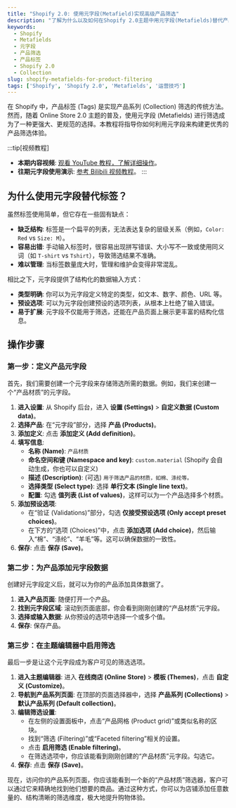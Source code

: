 ```yaml
---
title: "Shopify 2.0: 使用元字段(Metafield)实现高级产品筛选"
description: "了解为什么以及如何在Shopify 2.0主题中用元字段(Metafields)替代产品标签(Tags)来实现更强大、更结构化的产品筛选功能。学习如何设置带有预设值的元字段，以避免数据错误并提升运营效率。"
keywords:
  - Shopify
  - Metafields
  - 元字段
  - 产品筛选
  - 产品标签
  - Shopify 2.0
  - Collection
slug: shopify-metafields-for-product-filtering
tags: ['Shopify', 'Shopify 2.0', 'Metafields', '运营技巧']
---
```


在 Shopify 中，产品标签 (Tags) 是实现产品系列 (Collection) 筛选的传统方法。然而，随着 Online Store 2.0 主题的普及，使用元字段 (Metafields) 进行筛选成为了一种更强大、更规范的选择。本教程将指导你如何利用元字段来构建更优秀的产品筛选体验。

:::tip[视频教程]
*   **本期内容视频**: [观看 YouTube 教程，了解详细操作](https://youtu.be/BqE-JUsN2yw)。
*   **往期元字段使用演示**: [参考 Bilibili 视频教程](https://www.bilibili.com/video/BV1nq4y1Q7bq?share_source=copy_web)。
:::

## 为什么使用元字段替代标签？

虽然标签使用简单，但它存在一些固有缺点：
- **缺乏结构**: 标签是一个扁平的列表，无法表达复杂的层级关系（例如，`Color: Red` vs `Size: M`）。
- **容易出错**: 手动输入标签时，很容易出现拼写错误、大小写不一致或使用同义词（如 `T-shirt` vs `Tshirt`），导致筛选结果不准确。
- **难以管理**: 当标签数量庞大时，管理和维护会变得非常混乱。

相比之下，元字段提供了结构化的数据输入方式：
- **类型明确**: 你可以为元字段定义特定的类型，如文本、数字、颜色、URL 等。
- **预设选项**: 可以为元字段创建预设的选项列表，从根本上杜绝了输入错误。
- **易于扩展**: 元字段不仅能用于筛选，还能在产品页面上展示更丰富的结构化信息。

## 操作步骤

### 第一步：定义产品元字段

首先，我们需要创建一个元字段来存储筛选所需的数据。例如，我们来创建一个“产品材质”的元字段。

1.  **进入设置**: 从 Shopify 后台，进入 **设置 (Settings)** > **自定义数据 (Custom data)**。
2.  **选择产品**: 在“元字段”部分，选择 **产品 (Products)**。
3.  **添加定义**: 点击 **添加定义 (Add definition)**。
4.  **填写信息**:
    *   **名称 (Name)**: `产品材质`
    *   **命名空间和键 (Namespace and key)**: `custom.material` (Shopify 会自动生成，你也可以自定义)
    *   **描述 (Description)**: (可选) `用于筛选产品的材质，如棉、涤纶等。`
    *   **选择类型 (Select type)**: 选择 **单行文本 (Single line text)**。
    *   **配置**: 勾选 **值列表 (List of values)**，这样可以为一个产品选择多个材质。
5.  **添加预设选项**:
    *   在“验证 (Validations)”部分，勾选 **仅接受预设选项 (Only accept preset choices)**。
    *   在下方的“选项 (Choices)”中，点击 **添加选项 (Add choice)**，然后输入“棉”、“涤纶”、“羊毛”等。这可以确保数据的一致性。
6.  **保存**: 点击 **保存 (Save)**。

### 第二步：为产品添加元字段数据

创建好元字段定义后，就可以为你的产品添加具体数据了。

1.  **进入产品页面**: 随便打开一个产品。
2.  **找到元字段区域**: 滚动到页面底部，你会看到刚刚创建的“产品材质”元字段。
3.  **选择或输入数据**: 从你预设的选项中选择一个或多个值。
4.  **保存**: 保存产品。

### 第三步：在主题编辑器中启用筛选

最后一步是让这个元字段成为客户可见的筛选选项。

1.  **进入主题编辑器**: 进入 **在线商店 (Online Store)** > **模板 (Themes)**，点击 **自定义 (Customize)**。
2.  **导航到产品系列页面**: 在顶部的页面选择器中，选择 **产品系列 (Collections)** > **默认产品系列 (Default collection)**。
3.  **编辑筛选设置**:
    *   在左侧的设置面板中，点击“产品网格 (Product grid)”或类似名称的区块。
    *   找到“筛选 (Filtering)”或“Faceted filtering”相关的设置。
    *   点击 **启用筛选 (Enable filtering)**。
    *   在筛选选项中，你应该能看到刚刚创建的“产品材质”元字段。勾选它。
4.  **保存**: 点击 **保存 (Save)**。

现在，访问你的产品系列页面，你应该能看到一个新的“产品材质”筛选器，客户可以通过它来精确地找到他们想要的商品。通过这种方式，你可以为店铺添加任意数量的、结构清晰的筛选维度，极大地提升购物体验。
